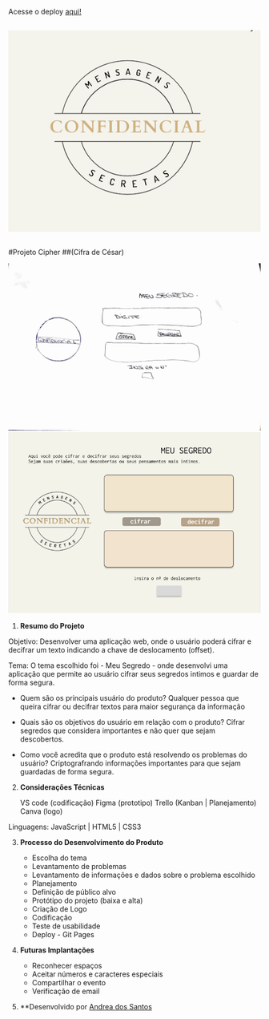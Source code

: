 Acesse o deploy [aqui!](https://canzua.github.io/SAP008-cipher/)

##

![](src/image/logo.png)

##

#Projeto Cipher
##(Cifra de César)

![Prototipo baixa fidelidade](src/image/Proptotipo-baixa-fidelidade.jpg)
![Prototipo alta fidelidade:](src/image/PrototipoCipher.png)

1. **Resumo do Projeto**

Objetivo: Desenvolver uma aplicação web, onde o usuário poderá cifrar e decifrar um texto indicando a chave de deslocamento (offset).

Tema: O tema escolhido foi - Meu Segredo - onde desenvolvi uma aplicação que permite ao usuário cifrar seus segredos intimos e guardar de forma segura.

- Quem são os principais usuário do produto? 
Qualquer pessoa que queira cifrar ou decifrar textos para maior segurança da informação

- Quais são os objetivos do usuário em relação com o produto? 
Cifrar segredos que considera importantes e não quer que sejam descobertos.

- Como você acredita que o produto está resolvendo os problemas do usuário? 
Criptografrando informações importantes para que sejam guardadas de forma segura.

2. **Considerações Técnicas**

    VS code (codificação)
    Figma (prototipo)
    Trello (Kanban | Planejamento)
    Canva (logo)

Linguagens: JavaScript | HTML5 | CSS3

3. **Processo do Desenvolvimento do Produto**

    * Escolha do tema
    * Levantamento de problemas
    * Levantamento de informações e dados sobre o problema escolhido
    * Planejamento
    * Definição de público alvo
    * Protótipo do projeto (baixa e alta)
    * Criação de Logo
    * Codificação
    * Teste de usabilidade
    * Deploy - Git Pages

4. **Futuras Implantações**

    * Reconhecer espaços
    * Aceitar números e caracteres especiais
    * Compartilhar o evento
    * Verificação de email
    
5. **Desenvolvido por [Andrea dos Santos](https://www.linkedin.com/in/andr%C3%A9a-dos-santos-68189761/)
